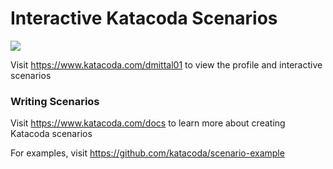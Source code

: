 # Interactive Katacoda Scenarios

[![](http://shields.katacoda.com/katacoda/dmittal01/count.svg)](https://www.katacoda.com/dmittal01 "Get your profile on Katacoda.com")

Visit https://www.katacoda.com/dmittal01 to view the profile and interactive scenarios

### Writing Scenarios
Visit https://www.katacoda.com/docs to learn more about creating Katacoda scenarios

For examples, visit https://github.com/katacoda/scenario-example
